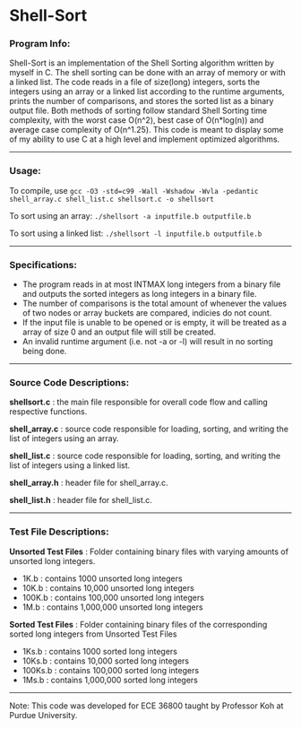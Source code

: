 # Shell-Sort #

### Program Info: ###
Shell-Sort is an implementation of the Shell Sorting algorithm written by myself in C. The shell sorting can be done with an array of memory or with a linked list. The code reads in a file of size(long) integers, sorts the integers using an array or a linked list according to the runtime arguments, prints the number of comparisons, and stores the sorted list as a binary output file. Both methods of sorting follow standard Shell Sorting time complexity, with the worst case O(n^2), best case of O(n*log(n)) and average case complexity of O(n^1.25). This code is meant to display some of my ability to use C at a high level and implement optimized algorithms.
- - - - 
### Usage: ###
To compile, use `gcc -O3 -std=c99 -Wall -Wshadow -Wvla -pedantic shell_array.c shell_list.c shellsort.c -o shellsort`

To sort using an array: `./shellsort -a inputfile.b outputfile.b`

To sort using a linked list: `./shellsort -l inputfile.b outputfile.b`
- - - -
### Specifications: ###
 - The program reads in at most INTMAX long integers from a binary file and outputs the sorted integers as long integers in a binary file.
 - The number of comparisons is the total amount of whenever the values of two nodes or array buckets are compared, indicies do not count.
 - If the input file is unable to be opened or is empty, it will be treated as a array of size 0 and an output file will still be created.
 - An invalid runtime argument (i.e. not -a or -l) will result in no sorting being done.

- - - -
### Source Code Descriptions: ###
**shellsort.c** : the main file responsible for overall code flow and calling respective functions.

**shell_array.c** : source code responsible for loading, sorting, and writing the list of integers using an array.

**shell_list.c** : source code responsible for loading, sorting, and writing the list of integers using a linked list.

**shell_array.h** : header file for shell_array.c.

**shell_list.h** : header file for shell_list.c.
- - - -
### Test File Descriptions: ###
**Unsorted Test Files** :  Folder containing binary files with varying amounts of unsorted long integers.
 - 1K.b : contains 1000 unsorted long integers
 - 10K.b : contains 10,000 unsorted long integers
 - 100K.b : contains 100,000 unsorted long integers
 - 1M.b : contains 1,000,000 unsorted long integers

**Sorted Test Files** :  Folder containing binary files of the corresponding sorted long integers from Unsorted Test Files
 - 1Ks.b : contains 1000 sorted long integers
 - 10Ks.b : contains 10,000 sorted long integers
 - 100Ks.b : contains 100,000 sorted long integers
 - 1Ms.b : contains 1,000,000 sorted long integers
- - - -
Note: This code was developed for ECE 36800 taught by Professor Koh at Purdue University.
